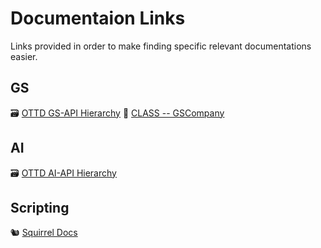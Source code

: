 # Documentaion Links
Links provided in order to make finding specific relevant documentations easier.

## GS
🗃️ [OTTD GS-API Hierarchy](<https://docs.openttd.org/gs-api/hierarchy>)
📂 [CLASS -- GSCompany](<https://docs.openttd.org/gs-api/classGSCompany>)

## AI
🗃️ [OTTD AI-API Hierarchy](<https://docs.openttd.org/ai-api/hierarchy>)


## Scripting
🐿️ [Squirrel Docs](<http://www.squirrel-lang.org/squirreldoc/reference/introduction.html>)